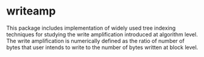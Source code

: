# writeamp
This package includes implementation of widely used tree indexing techniques for studying the write amplification introduced at algorithm level. The write amplification is numerically defined as the ratio of number of bytes that user intends to write to the number of bytes written at block level. 
